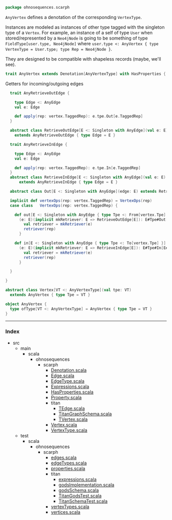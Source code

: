 
```scala
package ohnosequences.scarph
```


`AnyVertex` defines a denotation of the corresponding `VertexType`.

Instances are modeled as instances of other type tagged with the singleton type of a `Vertex`. For example, an instance of a self of type `User` when stored/represented by a `Neo4jNode` is going to be something of type `FieldType[user.type, Neo4jNode]`  where `user.type <: AnyVertex { type VertexType = User.type; type Rep = Neo4jNode }`.

They are designed to be compatible with shapeless records (maybe, we'll see).


```scala
trait AnyVertex extends Denotation[AnyVertexType] with HasProperties { vertex =>
```

Getters for incoming/outgoing edges

```scala
  trait AnyRetrieveOutEdge {

    type Edge <: AnyEdge
    val e: Edge

    def apply(rep: vertex.TaggedRep): e.tpe.Out[e.TaggedRep]
  }

  abstract class RetrieveOutEdge[E <: Singleton with AnyEdge](val e: E) 
    extends AnyRetrieveOutEdge { type Edge = E }

  trait AnyRetrieveInEdge {

    type Edge <: AnyEdge
    val e: Edge

    def apply(rep: vertex.TaggedRep): e.tpe.In[e.TaggedRep]
  }
  abstract class RetrieveInEdge[E <: Singleton with AnyEdge](val e: E) 
      extends AnyRetrieveInEdge { type Edge = E }

  abstract class Out[E <: Singleton with AnyEdge](edge: E) extends RetrieveOutEdge[E](edge)

  implicit def vertexOps(rep: vertex.TaggedRep) = VertexOps(rep)
  case class   VertexOps(rep: vertex.TaggedRep) {

    def out[E <: Singleton with AnyEdge { type Tpe <: From[vertex.Tpe] }]
      (e: E)(implicit mkRetriever: E => RetrieveOutEdge[E]): E#Tpe#Out[E#TaggedRep] = {
        val retriever = mkRetriever(e)
        retriever(rep)
      }

    def in[E <: Singleton with AnyEdge { type Tpe <: To[vertex.Tpe] }]
      (e: E)(implicit mkRetriever: E => RetrieveInEdge[E]): E#Tpe#In[E#TaggedRep] = {
        val retriever = mkRetriever(e)
        retriever(rep)
      }

  }

}

abstract class Vertex[VT <: AnyVertexType](val tpe: VT) 
  extends AnyVertex { type Tpe = VT }

object AnyVertex {
  type ofType[VT <: AnyVertexType] = AnyVertex { type Tpe = VT }
}


```


------

### Index

+ src
  + main
    + scala
      + ohnosequences
        + scarph
          + [Denotation.scala][main/scala/ohnosequences/scarph/Denotation.scala]
          + [Edge.scala][main/scala/ohnosequences/scarph/Edge.scala]
          + [EdgeType.scala][main/scala/ohnosequences/scarph/EdgeType.scala]
          + [Expressions.scala][main/scala/ohnosequences/scarph/Expressions.scala]
          + [HasProperties.scala][main/scala/ohnosequences/scarph/HasProperties.scala]
          + [Property.scala][main/scala/ohnosequences/scarph/Property.scala]
          + titan
            + [TEdge.scala][main/scala/ohnosequences/scarph/titan/TEdge.scala]
            + [TitanGraphSchema.scala][main/scala/ohnosequences/scarph/titan/TitanGraphSchema.scala]
            + [TVertex.scala][main/scala/ohnosequences/scarph/titan/TVertex.scala]
          + [Vertex.scala][main/scala/ohnosequences/scarph/Vertex.scala]
          + [VertexType.scala][main/scala/ohnosequences/scarph/VertexType.scala]
  + test
    + scala
      + ohnosequences
        + scarph
          + [edges.scala][test/scala/ohnosequences/scarph/edges.scala]
          + [edgeTypes.scala][test/scala/ohnosequences/scarph/edgeTypes.scala]
          + [properties.scala][test/scala/ohnosequences/scarph/properties.scala]
          + titan
            + [expressions.scala][test/scala/ohnosequences/scarph/titan/expressions.scala]
            + [godsImplementation.scala][test/scala/ohnosequences/scarph/titan/godsImplementation.scala]
            + [godsSchema.scala][test/scala/ohnosequences/scarph/titan/godsSchema.scala]
            + [TitanGodsTest.scala][test/scala/ohnosequences/scarph/titan/TitanGodsTest.scala]
            + [TitanSchemaTest.scala][test/scala/ohnosequences/scarph/titan/TitanSchemaTest.scala]
          + [vertexTypes.scala][test/scala/ohnosequences/scarph/vertexTypes.scala]
          + [vertices.scala][test/scala/ohnosequences/scarph/vertices.scala]

[main/scala/ohnosequences/scarph/Denotation.scala]: Denotation.scala.md
[main/scala/ohnosequences/scarph/Edge.scala]: Edge.scala.md
[main/scala/ohnosequences/scarph/EdgeType.scala]: EdgeType.scala.md
[main/scala/ohnosequences/scarph/Expressions.scala]: Expressions.scala.md
[main/scala/ohnosequences/scarph/HasProperties.scala]: HasProperties.scala.md
[main/scala/ohnosequences/scarph/Property.scala]: Property.scala.md
[main/scala/ohnosequences/scarph/titan/TEdge.scala]: titan/TEdge.scala.md
[main/scala/ohnosequences/scarph/titan/TitanGraphSchema.scala]: titan/TitanGraphSchema.scala.md
[main/scala/ohnosequences/scarph/titan/TVertex.scala]: titan/TVertex.scala.md
[main/scala/ohnosequences/scarph/Vertex.scala]: Vertex.scala.md
[main/scala/ohnosequences/scarph/VertexType.scala]: VertexType.scala.md
[test/scala/ohnosequences/scarph/edges.scala]: ../../../../test/scala/ohnosequences/scarph/edges.scala.md
[test/scala/ohnosequences/scarph/edgeTypes.scala]: ../../../../test/scala/ohnosequences/scarph/edgeTypes.scala.md
[test/scala/ohnosequences/scarph/properties.scala]: ../../../../test/scala/ohnosequences/scarph/properties.scala.md
[test/scala/ohnosequences/scarph/titan/expressions.scala]: ../../../../test/scala/ohnosequences/scarph/titan/expressions.scala.md
[test/scala/ohnosequences/scarph/titan/godsImplementation.scala]: ../../../../test/scala/ohnosequences/scarph/titan/godsImplementation.scala.md
[test/scala/ohnosequences/scarph/titan/godsSchema.scala]: ../../../../test/scala/ohnosequences/scarph/titan/godsSchema.scala.md
[test/scala/ohnosequences/scarph/titan/TitanGodsTest.scala]: ../../../../test/scala/ohnosequences/scarph/titan/TitanGodsTest.scala.md
[test/scala/ohnosequences/scarph/titan/TitanSchemaTest.scala]: ../../../../test/scala/ohnosequences/scarph/titan/TitanSchemaTest.scala.md
[test/scala/ohnosequences/scarph/vertexTypes.scala]: ../../../../test/scala/ohnosequences/scarph/vertexTypes.scala.md
[test/scala/ohnosequences/scarph/vertices.scala]: ../../../../test/scala/ohnosequences/scarph/vertices.scala.md